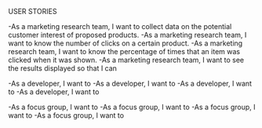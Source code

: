 USER STORIES


-As a marketing research team, I want to collect data on the potential customer interest of proposed products.
-As a marketing research team, I want to know the number of clicks on a certain product.
-As a marketing research team, I want to know the percentage of times that an item was clicked when it was shown.
-As a marketing research team, I want to see the results displayed so that I can 

-As a developer, I want to 
-As a developer, I want to 
-As a developer, I want to 
-As a developer, I want to 

-As a focus group, I want to 
-As a focus group, I want to 
-As a focus group, I want to 
-As a focus group, I want to 
